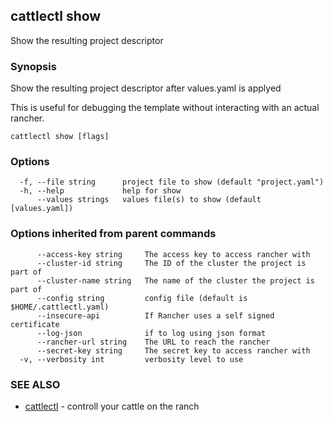 ## cattlectl show

Show the resulting project descriptor

### Synopsis

Show the resulting project descriptor after values.yaml is applyed

This is useful for debugging the template without interacting with an actual rancher.

```
cattlectl show [flags]
```

### Options

```
  -f, --file string      project file to show (default "project.yaml")
  -h, --help             help for show
      --values strings   values file(s) to show (default [values.yaml])
```

### Options inherited from parent commands

```
      --access-key string     The access key to access rancher with
      --cluster-id string     The ID of the cluster the project is part of
      --cluster-name string   The name of the cluster the project is part of
      --config string         config file (default is $HOME/.cattlectl.yaml)
      --insecure-api          If Rancher uses a self signed certificate
      --log-json              if to log using json format
      --rancher-url string    The URL to reach the rancher
      --secret-key string     The secret key to access rancher with
  -v, --verbosity int         verbosity level to use
```

### SEE ALSO

* [cattlectl](cattlectl.md)	 - controll your cattle on the ranch

